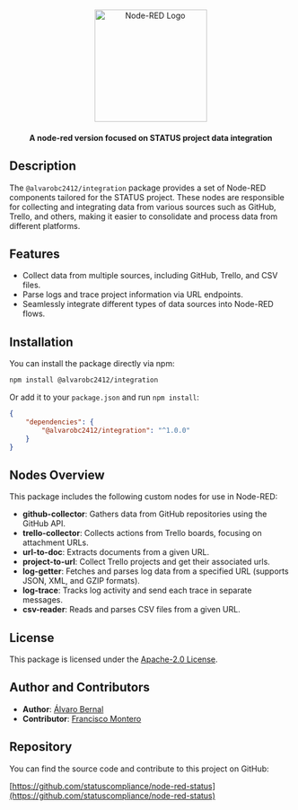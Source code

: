 # <picture>

<div align=center>
  <img src ="https://avatars.githubusercontent.com/u/151918147?s=200&v=4" width="200px" heigth="200px" alt="Node-RED Logo"></img></picture>
</div>
<h4 align="center">A node-red version focused on STATUS project data integration</h4>

## Description

The `@alvarobc2412/integration` package provides a set of Node-RED components tailored for the STATUS project. These nodes are responsible for collecting and integrating data from various sources such as GitHub, Trello, and others, making it easier to consolidate and process data from different platforms.

## Features

-   Collect data from multiple sources, including GitHub, Trello, and CSV files.
-   Parse logs and trace project information via URL endpoints.
-   Seamlessly integrate different types of data sources into Node-RED flows.

## Installation

You can install the package directly via npm:

```bash
npm install @alvarobc2412/integration
```

Or add it to your `package.json` and run `npm install`:

```json
{
    "dependencies": {
        "@alvarobc2412/integration": "^1.0.0"
    }
}
```

## Nodes Overview

This package includes the following custom nodes for use in Node-RED:

-   **github-collector**: Gathers data from GitHub repositories using the GitHub API.
-   **trello-collector**: Collects actions from Trello boards, focusing on attachment URLs.
-   **url-to-doc**: Extracts documents from a given URL.
-   **project-to-url**: Collect Trello projects and get their associated urls.
-   **log-getter**: Fetches and parses log data from a specified URL (supports JSON, XML, and GZIP formats).
-   **log-trace**: Tracks log activity and send each trace in separate messages.
-   **csv-reader**: Reads and parses CSV files from a given URL.

## License

This package is licensed under the [Apache-2.0 License](LICENSE).

## Author and Contributors

-   **Author**: [Álvaro Bernal](https://github.com/alvarobernal2412)
-   **Contributor**: [Francisco Montero](https://github.com/FJMonteroInformatica)

## Repository

You can find the source code and contribute to this project on GitHub:

[https://github.com/statuscompliance/node-red-status](https://github.com/statuscompliance/node-red-status)
